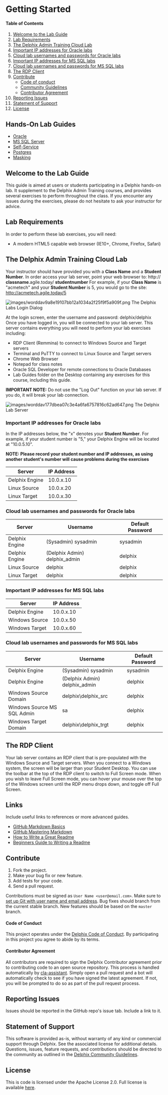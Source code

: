 # Getting Started

#### Table of Contents
1. [Welcome to the Lab Guide](#welcome)
2. [Lab Requirements](#requirements)
3. [The Delphix Admin Training Cloud Lab](#traininglab)
4. [Important IP addresses for Oracle labs](#oracleipaddresses)
5. [Cloud lab usernames and passwords for Oracle labs](#oraclecreds)
6. [Important IP addresses for MS SQL labs](#mssqlipaddresses)
7. [Cloud lab usernames and passwords for MS SQL labs](#mssqlcreds)
8. [The RDP Client](#rdpclient)
9. [Contribute](#contribute)
    *   [Code of conduct](#code-of-conduct)
    *   [Community Guidelines](#community-guidelines)
    *   [Contributor Agreement](#contributor-agreement)
10.  [Reporting Issues](#reporting-issues)
11.  [Statement of Support](#statement-of-support)
12.  [License](#license)

## Hands-On Lab Guides
 * [Oracle](/oracle-admin/INSTRUCTIONS.md)
 * [MS SQL Server](/mssql-admin/INSTRUCTIONS.md)
 * [Self-Service](/self-service/INSTRUCTIONS.md)
 * [Postgres](/postgresql/instructions.md)
 * [Masking ](/masking/INSTRUCTIONS.md)

## <a id="welcome"></a>Welcome to the Lab Guide

This guide is aimed at users or students participating in a Delphix hands-on lab.
It supplement to the Delphix Admin Training courses,
and provides several exercises to perform throughout the class. If you
encounter any issues during the exercises, please do not hesitate to ask your
instructor for advice.

## <a id="requirements"></a>Lab Requirements

In order to perform these lab exercises, you will need:

  * A modern HTML5 capable web browser (IE10+, Chrome, Firefox, Safari)

## <a id="traininglab"></a>The Delphix Admin Training Cloud Lab

Your instructor should have provided you with a **Class Name** and a **Student
Number**. In order access your lab server, point your web browser to: http://
**classname**.agile.today/ **studentnumber**
For example, if your **Class Name** is  "acmetech" and your **Student Number**
is 5, you would go to the site: http://acmetech.agile.today/5

![images/worddav9a8e19107bb12a1034a2f25f9f5a909f.png](images/worddav9a8e19107bb12a1034a2f25f9f5a909f.png)
The Delphix Labs Login Dialog

At the login screen, enter the username and password: delphix/delphix
Once you have logged in, you will be connected to your lab server. This server
contains everything you will need to perform your lab exercises including:

  * RDP Client (Remmina) to connect to Windows Source and Target servers
  * Terminal and PuTTY to connect to Linux Source and Target servers
  * Chrome Web Browser
  * Notepad for class notes
  *	Oracle SQL Developer for remote connections to Oracle Databases
  * Lab Guides folder on the Desktop containing any exercises for this course, including this guide.

**IMPORTANT NOTE:** Do not use the  "Log Out" function on your lab server. If
you do, it will break your lab connection.


![images/worddav177dbea07c3e4a6fa6757816c62ad647.png](images/worddav177dbea07c3e4a6fa6757816c62ad647.png)
The Delphix Lab Server

### <a id="oracleipaddresses"></a>Important IP addresses for Oracle labs

In the IP addresses below, the "x" denotes your **Student Number**. For
example, if your student number is  "5," your Delphix Engine will be located at "10.0.5.10".

**NOTE: Please record your student number and IP addresses, as using another student's number will cause problems during the exercises**

Server  | IP Address
------- | -----------
Delphix Engine | 10.0.x.10
Linux Source | 10.0.x.20
Linux Target| 10.0.x.30

### <a id="oraclecreds"></a>Cloud lab usernames and passwords for Oracle labs

Server | Username | Default Password
------ | -- | ----------
Delphix Engine | (Sysadmin) sysadmin | sysadmin
Delphix Engine | (Delphix Admin) delphix_admin | delphix
Linux Source | delphix |delphix
Linux Target | delphix |delphix

### <a id="mssqlipaddresses"></a>Important IP addresses for MS SQL labs

Server  | IP Address
------- | -----------
Delphix Engine | 10.0.x.10
Windows Source | 10.0.x.50
Windows Target| 10.0.x.60


### <a id="mssqlcreds"></a>Cloud lab usernames and passwords for MS SQL labs

Server | Username | Default Password
------ | -------- | ----------
Delphix Engine | (Sysadmin) sysadmin | sysadmin
Delphix Engine | (Delphix Admin) delphix_admin | delphix
Windows Source Domain |  delphix\delphix_src |delphix
Windows Source MS SQL Admin|  sa |delphix
Windows Target Domain | delphix\delphix_trgt |delphix

## <a id="rdpclient"></a>The RDP Client

Your lab server contains an RDP client that is pre-populated with the
Windows Source and Target servers. When you connect to a Windows system, the
screen will be larger than your Student Desktop. You can use the toolbar at
the top of the RDP client to switch to Full Screen mode. When you wish to
leave Full Screen mode, you can hover your mouse over the top of the Windows
screen until the RDP menu drops down, and toggle off Full Screen.

## <a id="links"></a>Links

Include useful links to references or more advanced guides.
*   [GitHub Markdown Basics](https://help.github.com/articles/basic-writing-and-formatting-syntax/)
*   [GitHub Mastering Markdown](https://guides.github.com/features/mastering-markdown/)
*   [How to Write a Great Readme](https://dbader.org/blog/write-a-great-readme-for-your-github-project)
*   [Beginners Guide to Writing a Readme](https://medium.com/@meakaakka/a-beginners-guide-to-writing-a-kickass-readme-7ac01da88ab3)

## <a id="contribute"></a>Contribute

1.  Fork the project.
2.  Make your bug fix or new feature.
3.  Add tests for your code.
4.  Send a pull request.

Contributions must be signed as `User Name <user@email.com>`. Make sure to [set up Git with user name and email address](https://git-scm.com/book/en/v2/Getting-Started-First-Time-Git-Setup). Bug fixes should branch from the current stable branch. New features should be based on the `master` branch.

#### <a id="code-of-conduct"></a>Code of Conduct

This project operates under the [Delphix Code of Conduct](https://delphix.github.io/code-of-conduct.html). By participating in this project you agree to abide by its terms.

#### <a id="contributor-agreement"></a>Contributor Agreement

All contributors are required to sign the Delphix Contributor agreement prior to contributing code to an open source repository. This process is handled automatically by [cla-assistant](https://cla-assistant.io/). Simply open a pull request and a bot will automatically check to see if you have signed the latest agreement. If not, you will be prompted to do so as part of the pull request process.


## <a id="reporting_issues"></a>Reporting Issues

Issues should be reported in the GitHub repo's issue tab. Include a link to it.

## <a id="statement-of-support"></a>Statement of Support

This software is provided as-is, without warranty of any kind or commercial support through Delphix. See the associated license for additional details. Questions, issues, feature requests, and contributions should be directed to the community as outlined in the [Delphix Community Guidelines](https://delphix.github.io/community-guidelines.html).

## <a id="license"></a>License

This is code is licensed under the Apache License 2.0. Full license is available [here](./LICENSE).
